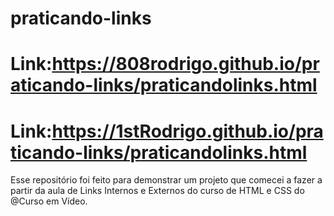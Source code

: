 # praticando-links 
# Link:https://808rodrigo.github.io/praticando-links/praticandolinks.html
# Link:https://1stRodrigo.github.io/praticando-links/praticandolinks.html
Esse repositório foi feito para demonstrar um projeto que comecei a fazer a partir da aula de Links Internos e Externos do curso de HTML e CSS do @Curso em Vídeo.

